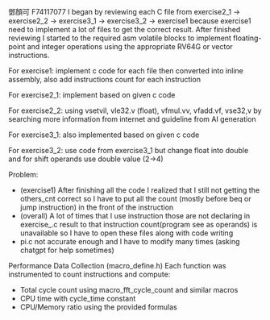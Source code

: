 鄧顏可 F74117077
I began by reviewing each C file from exercise2_1 -> exercise2_2 -> exercise3_1 -> exercise3_2 -> exercise1 because exercise1 need to implement a lot of files to get the correct result. After finished reviewing I started to the required asm volatile blocks to implement floating-point and integer operations using the appropriate RV64G or vector instructions. 

For exercise1:
implement c code for each file then converted into inline assembly, also add instructions count for each instruction

For exercise2_1:
implement based on given c code 

For exercise2_2:
using vsetvil, vle32.v (float), vfmul.vv, vfadd.vf, vse32,v by searching more information from internet and guideline from AI generation

For exercise3_1:
also implemented based on given c code

For exercise3_2:
use code from exercise3_1 but change float into double and for shift operands use double value (2->4)

Problem:
- (exercise1) After finishing all the code I realized that I still not getting the others_cnt correct so I have to put all the count (mostly before beq or jump instruction) in the front of the instruction 
- (overall) A lot of times that I use instruction those are not declaring in exercise_.c result to that instruction count(program see as operands) is unavailable so I have to open these files along with code writing 
- pi.c not accurate enough and I have to modify many times (asking chatgpt for help sometimes)

Performance Data Collection (macro_define.h)
Each function was instrumented to count instructions and compute:
- Total cycle count using macro_fft_cycle_count and similar macros
- CPU time with cycle_time constant
- CPU/Memory ratio using the provided formulas